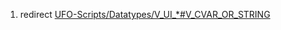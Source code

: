 1.  redirect
    [UFO-Scripts/Datatypes/V_UI_\*#V_CVAR_OR_STRING](UFO-Scripts/Datatypes/V_UI_*#V_CVAR_OR_STRING "wikilink")